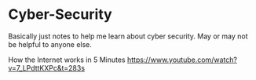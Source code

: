 # Cyber-Security
Basically just notes to help me learn about cyber security. May or may not be helpful to anyone else.

How the Internet works in 5 Minutes
https://www.youtube.com/watch?v=7_LPdttKXPc&t=283s
